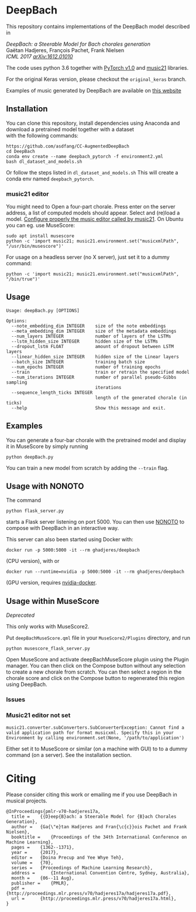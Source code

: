 # DeepBach
This repository contains implementations of the DeepBach model described in

*DeepBach: a Steerable Model for Bach chorales generation*<br/>
Gaëtan Hadjeres, François Pachet, Frank Nielsen<br/>
*ICML 2017 [arXiv:1612.01010](http://proceedings.mlr.press/v70/hadjeres17a.html)*


The code uses python 3.6 together with [PyTorch v1.0](https://pytorch.org/) and
 [music21](http://web.mit.edu/music21/) libraries.

For the original Keras version, please checkout the `original_keras` branch.

Examples of music generated by DeepBach are available on [this website](https://sites.google.com/site/deepbachexamples/)

## Installation

You can clone this repository, install dependencies using Anaconda and download a pretrained 
model together with a dataset  
 with the following commands:
```
https://github.com/asdfang/CC-AugmentedDeepBach
cd DeepBach
conda env create --name deepbach_pytorch -f environment2.yml
bash dl_dataset_and_models.sh
```
Or follow the steps listed in `dl_dataset_and_models.sh`
This will create a conda env named `deepbach_pytorch`.

### music21 editor

You might need to
Open a four-part chorale. Press enter on the server address, a list of computed models should appear. Select and (re)load a model. 
[Configure properly the music editor
 called by music21](http://web.mit.edu/music21/doc/moduleReference/moduleEnvironment.html). On Ubuntu you can eg. use MuseScore:

```shell
sudo apt install musescore
python -c 'import music21; music21.environment.set("musicxmlPath", "/usr/bin/musescore")'
```

For usage on a headless server (no X server), just set it to a dummy command:

```shell
python -c 'import music21; music21.environment.set("musicxmlPath", "/bin/true")'
```

## Usage
```
Usage: deepBach.py [OPTIONS]

Options:
  --note_embedding_dim INTEGER    size of the note embeddings
  --meta_embedding_dim INTEGER    size of the metadata embeddings
  --num_layers INTEGER            number of layers of the LSTMs
  --lstm_hidden_size INTEGER      hidden size of the LSTMs
  --dropout_lstm FLOAT            amount of dropout between LSTM layers
  --linear_hidden_size INTEGER    hidden size of the Linear layers
  --batch_size INTEGER            training batch size
  --num_epochs INTEGER            number of training epochs
  --train                         train or retrain the specified model
  --num_iterations INTEGER        number of parallel pseudo-Gibbs sampling
                                  iterations
  --sequence_length_ticks INTEGER
                                  length of the generated chorale (in ticks)
  --help                          Show this message and exit.
```

## Examples
You can generate a four-bar chorale with the pretrained model and display it in MuseScore  by 
simply running
```
python deepBach.py
```

You can train a new model from scratch by adding the `--train` flag.


## Usage with NONOTO
The command 
```
python flask_server.py
```
starts a Flask server listening on port 5000. You can then use 
[NONOTO](https://github.com/SonyCSLParis/NONOTO) to compose with DeepBach in an interactive way.

This server can also been started using Docker with:
```
docker run -p 5000:5000 -it --rm ghadjeres/deepbach
```
(CPU version), with
or
```
docker run --runtime=nvidia -p 5000:5000 -it --rm ghadjeres/deepbach
```
(GPU version, requires [nvidia-docker](https://github.com/NVIDIA/nvidia-docker).


## Usage within MuseScore
*Deprecated*

This only works with MuseScore2.

Put `deepBachMuseScore.qml` file in your `MuseScore2/Plugins` directory, and run
```
python musescore_flask_server.py
```
Open MuseScore and activate deepBachMuseScore plugin using the Plugin manager.
You can then click on the Compose button without any selection to create a new chorale from 
scratch. You can then select a region in the chorale score and click on the Compose button to 
regenerated this region using DeepBach.


### Issues

### Music21 editor not set

```
music21.converter.subConverters.SubConverterException: Cannot find a valid application path for format musicxml. Specify this in your Environment by calling environment.set(None, '/path/to/application')
```

Either set it to MuseScore or similar (on a machine with GUI) to to a dummy command (on a server). See the installation section.

# Citing

Please consider citing this work or emailing me if you use DeepBach in musical projects.
```
@InProceedings{pmlr-v70-hadjeres17a,
  title = 	 {{D}eep{B}ach: a Steerable Model for {B}ach Chorales Generation},
  author = 	 {Ga{\"e}tan Hadjeres and Fran{\c{c}}ois Pachet and Frank Nielsen},
  booktitle = 	 {Proceedings of the 34th International Conference on Machine Learning},
  pages = 	 {1362--1371},
  year = 	 {2017},
  editor = 	 {Doina Precup and Yee Whye Teh},
  volume = 	 {70},
  series = 	 {Proceedings of Machine Learning Research},
  address = 	 {International Convention Centre, Sydney, Australia},
  month = 	 {06--11 Aug},
  publisher = 	 {PMLR},
  pdf = 	 {http://proceedings.mlr.press/v70/hadjeres17a/hadjeres17a.pdf},
  url = 	 {http://proceedings.mlr.press/v70/hadjeres17a.html},
}
```
